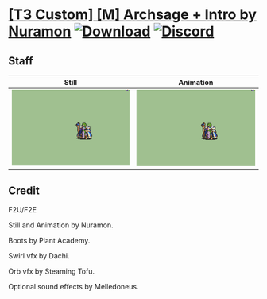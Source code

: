 # [\[T3 Custom\] \[M\] Archsage + Intro by Nuramon](./) [![Download](https://img.shields.io/badge/Download--red?style=social&logo=github)](https://minhaskamal.github.io/DownGit/#/home?url=https://github.com/Klokinator/FE-Repo/tree/main/Battle%20Animations%2FMagi%20-%20Nature-Type%2F%5BT3%20Custom%5D%20%5BM%5D%20Archsage%20%2B%20Intro%20by%20Nuramon%2F7.%20Staff%20(Wooden)%20(%2BIntro)) [![Discord](https://img.shields.io/badge/Discord--blue?style=social&logo=discord)](https://discord.gg/C7VNGnyTPA)

## Staff

| Still | Animation |
| :---: | :-------: |
| ![Staff still](./Staff_000.png) | ![Staff](./Staff.gif) |

## Credit

F2U/F2E

Still and Animation by Nuramon.

Boots by Plant Academy.

Swirl vfx by Dachi.

Orb vfx by Steaming Tofu.

Optional sound effects by Melledoneus.
